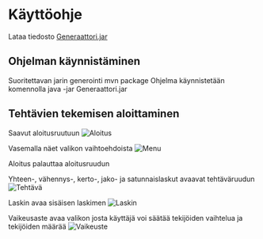 # Käyttöohje

Lataa tiedosto [Generaattori.jar](https://github.com/mcpetri/ot-harjoitustyo/releases/tag/viikko5)

## Ohjelman käynnistäminen

Suoritettavan jarin generointi mvn package
Ohjelma käynnistetään komennolla java -jar Generaattori.jar

## Tehtävien tekemisen aloittaminen

Saavut aloitusruutuun
![Aloitus](https://imgur.com/OL5xtYL)

Vasemalla näet valikon vaihtoehdoista
![Menu](https://imgur.com/wFqu9Nz)

Aloitus palauttaa aloitusruudun

Yhteen-, vähennys-, kerto-, jako- ja satunnaislaskut avaavat tehtäväruudun
![Tehtävä](https://imgur.com/JrPshdA)

Laskin avaa sisäisen laskimen
![Laskin](https://imgur.com/ZfwgCgM)

Vaikeusaste avaa valikon josta käyttäjä voi säätää tekijöiden vaihtelua ja tekijöiden määrää
![Vaikeuste](https://imgur.com/cy8kXxf)
